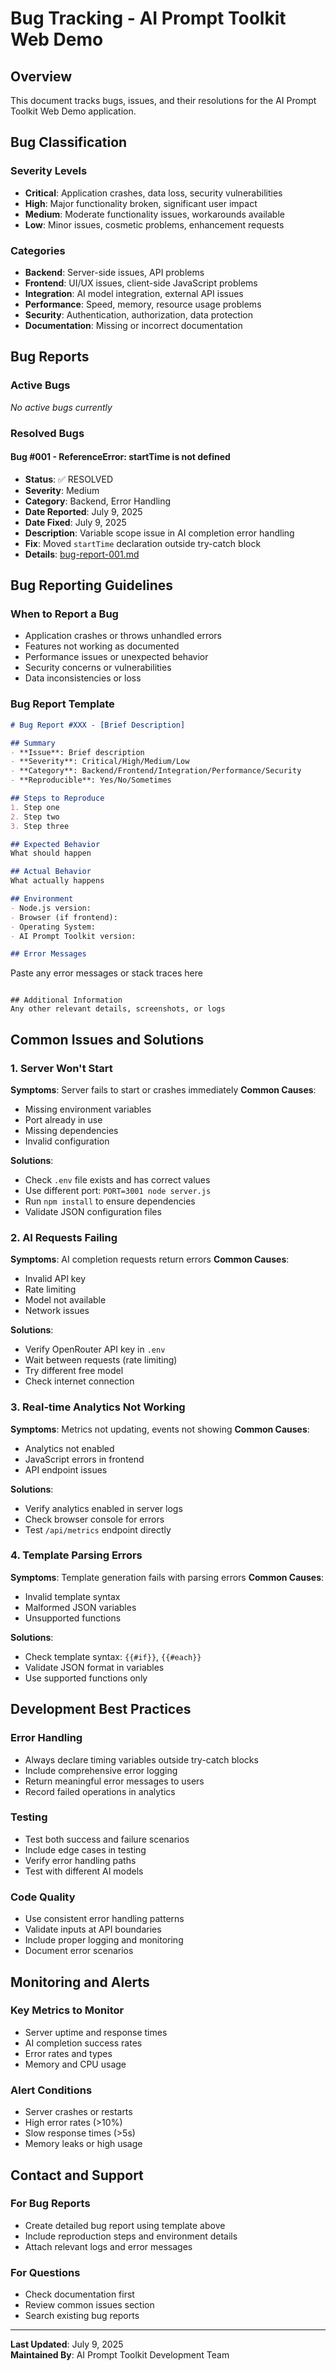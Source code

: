 # Bug Tracking - AI Prompt Toolkit Web Demo

## Overview

This document tracks bugs, issues, and their resolutions for the AI Prompt Toolkit Web Demo application.

## Bug Classification

### Severity Levels
- **Critical**: Application crashes, data loss, security vulnerabilities
- **High**: Major functionality broken, significant user impact
- **Medium**: Moderate functionality issues, workarounds available
- **Low**: Minor issues, cosmetic problems, enhancement requests

### Categories
- **Backend**: Server-side issues, API problems
- **Frontend**: UI/UX issues, client-side JavaScript problems
- **Integration**: AI model integration, external API issues
- **Performance**: Speed, memory, resource usage problems
- **Security**: Authentication, authorization, data protection
- **Documentation**: Missing or incorrect documentation

## Bug Reports

### Active Bugs
*No active bugs currently*

### Resolved Bugs

#### Bug #001 - ReferenceError: startTime is not defined
- **Status**: ✅ RESOLVED
- **Severity**: Medium
- **Category**: Backend, Error Handling
- **Date Reported**: July 9, 2025
- **Date Fixed**: July 9, 2025
- **Description**: Variable scope issue in AI completion error handling
- **Fix**: Moved `startTime` declaration outside try-catch block
- **Details**: [bug-report-001.md](./bug-report-001.md)

## Bug Reporting Guidelines

### When to Report a Bug
- Application crashes or throws unhandled errors
- Features not working as documented
- Performance issues or unexpected behavior
- Security concerns or vulnerabilities
- Data inconsistencies or loss

### Bug Report Template
```markdown
# Bug Report #XXX - [Brief Description]

## Summary
- **Issue**: Brief description
- **Severity**: Critical/High/Medium/Low
- **Category**: Backend/Frontend/Integration/Performance/Security
- **Reproducible**: Yes/No/Sometimes

## Steps to Reproduce
1. Step one
2. Step two
3. Step three

## Expected Behavior
What should happen

## Actual Behavior
What actually happens

## Environment
- Node.js version:
- Browser (if frontend):
- Operating System:
- AI Prompt Toolkit version:

## Error Messages
```
Paste any error messages or stack traces here
```

## Additional Information
Any other relevant details, screenshots, or logs
```

## Common Issues and Solutions

### 1. Server Won't Start
**Symptoms**: Server fails to start or crashes immediately
**Common Causes**:
- Missing environment variables
- Port already in use
- Missing dependencies
- Invalid configuration

**Solutions**:
- Check `.env` file exists and has correct values
- Use different port: `PORT=3001 node server.js`
- Run `npm install` to ensure dependencies
- Validate JSON configuration files

### 2. AI Requests Failing
**Symptoms**: AI completion requests return errors
**Common Causes**:
- Invalid API key
- Rate limiting
- Model not available
- Network issues

**Solutions**:
- Verify OpenRouter API key in `.env`
- Wait between requests (rate limiting)
- Try different free model
- Check internet connection

### 3. Real-time Analytics Not Working
**Symptoms**: Metrics not updating, events not showing
**Common Causes**:
- Analytics not enabled
- JavaScript errors in frontend
- API endpoint issues

**Solutions**:
- Verify analytics enabled in server logs
- Check browser console for errors
- Test `/api/metrics` endpoint directly

### 4. Template Parsing Errors
**Symptoms**: Template generation fails with parsing errors
**Common Causes**:
- Invalid template syntax
- Malformed JSON variables
- Unsupported functions

**Solutions**:
- Check template syntax: `{{#if}}`, `{{#each}}`
- Validate JSON format in variables
- Use supported functions only

## Development Best Practices

### Error Handling
- Always declare timing variables outside try-catch blocks
- Include comprehensive error logging
- Return meaningful error messages to users
- Record failed operations in analytics

### Testing
- Test both success and failure scenarios
- Include edge cases in testing
- Verify error handling paths
- Test with different AI models

### Code Quality
- Use consistent error handling patterns
- Validate inputs at API boundaries
- Include proper logging and monitoring
- Document error scenarios

## Monitoring and Alerts

### Key Metrics to Monitor
- Server uptime and response times
- AI completion success rates
- Error rates and types
- Memory and CPU usage

### Alert Conditions
- Server crashes or restarts
- High error rates (>10%)
- Slow response times (>5s)
- Memory leaks or high usage

## Contact and Support

### For Bug Reports
- Create detailed bug report using template above
- Include reproduction steps and environment details
- Attach relevant logs and error messages

### For Questions
- Check documentation first
- Review common issues section
- Search existing bug reports

---

**Last Updated**: July 9, 2025  
**Maintained By**: AI Prompt Toolkit Development Team
